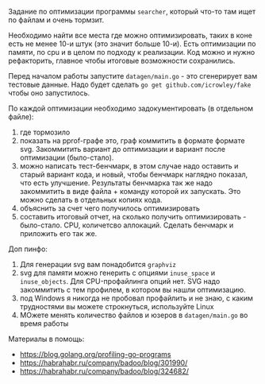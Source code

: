 Задание по оптимизации программы `searcher`, который что-то там ищет по файлам и очень тормзит.

Необходимо найти все места где можно оптимизировать, таких в коне есть не менее 10-и штук (это значит больше 10-и). Есть оптимизации по памяти, по cpu и в целом по подходу к реализации.
Код можно и нужно рефакторить, главное чтобы итоговые возможности сохранились.

Перед началом работы запустите `datagen/main.go` - это сгенерирует вам тестовые данные. Надо будет сделать `go get github.com/icrowley/fake` чтобы оно запустилось.

По каждой оптимизации необходимо задокументировать (в отдельном файле):
1. где тормозило
2. показать на pprof-графе это, граф коммитить в формате формате svg. Закоммитить вариант до оптимизации и вариант после оптимизации (было-стало).
3. можно написать тест-бенчмарк, в этом случае надо оставить и старый вариант кода, и новый, чтобы бенчмарк наглядно показал, что есть улучшение. Результаты бенчмарка так же надо закоммитить в виде файла + команду которой их запускать. Это можно сделать в отдельных копиях кода.
4. объяснить за счет чего получилось оптимизировать
5. составить итоговый отчет, на сколько получить оптимизировать - было-стало. CPU, количетсво аллокаций. Сделать бенчмарк и приложить его так же.

Доп пинфо:
1. Для генерации svg вам понадобится `graphviz`
2. svg для памяти можно генерить с опциями `inuse_space` и `inuse_objects`. Для CPU-профайлинга опций нет. SVG надо закоммитить с тем профилем, в котором вы нашли оптимизацию.
3. под Windows я никогда не пробовал профайлить и не знаю, с каким трудностями вы можете строкнуться, используйте Linux
4. МОжете менять количество файлов и юзеров в `datagen/main.go` во время работы

Материалы в помощь:
* https://blog.golang.org/profiling-go-programs
* https://habrahabr.ru/company/badoo/blog/301990/
* https://habrahabr.ru/company/badoo/blog/324682/